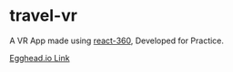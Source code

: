 # travel-vr
A VR App made using [react-360](https://facebook.github.io/react-360/), Developed for Practice.

[Egghead.io Link](https://egghead.io/courses/vr-applications-using-react-360)
